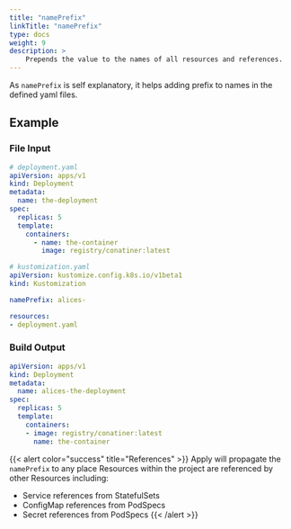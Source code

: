 ```yaml
---
title: "namePrefix"
linkTitle: "namePrefix"
type: docs
weight: 9
description: >
    Prepends the value to the names of all resources and references.
---
```


As `namePrefix` is self explanatory, it helps adding prefix to names in the defined yaml files.

## Example

### File Input

```yaml
# deployment.yaml
apiVersion: apps/v1
kind: Deployment
metadata:
  name: the-deployment
spec:
  replicas: 5
  template:
    containers:
      - name: the-container
        image: registry/conatiner:latest
```

```yaml
# kustomization.yaml
apiVersion: kustomize.config.k8s.io/v1beta1
kind: Kustomization

namePrefix: alices-

resources:
- deployment.yaml

```

### Build Output

```yaml
apiVersion: apps/v1
kind: Deployment
metadata:
  name: alices-the-deployment
spec:
  replicas: 5
  template:
    containers:
    - image: registry/conatiner:latest
      name: the-container
```

{{< alert color="success" title="References" >}}
Apply will propagate the `namePrefix` to any place Resources within the project are referenced by other Resources
including:

- Service references from StatefulSets
- ConfigMap references from PodSpecs
- Secret references from PodSpecs
{{< /alert >}}
